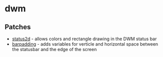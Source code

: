 # dwm
## Patches
- [status2d](https://dwm.suckless.org/patches/status2d/) - allows colors and rectangle drawing in the DWM status bar
- [barpadding](https://dwm.suckless.org/patches/barpadding/) - adds variables for verticle and horizontal space between the statusbar and the edge of the screen

